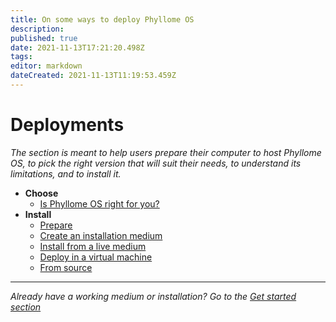 ```yaml
---
title: On some ways to deploy Phyllome OS
description: 
published: true
date: 2021-11-13T17:21:20.498Z
tags: 
editor: markdown
dateCreated: 2021-11-13T11:19:53.459Z
---
```


# Deployments

*The section is meant to help users prepare their computer to host Phyllome OS, to pick the right version that will suit their needs, to understand its limitations, and to install it.*

* **Choose**
	* [Is Phyllome OS right for you?](/deploy/rightforyou)
* **Install**
  * [Prepare](/deploy/prepare)
  * [Create an installation medium](/deploy/medium)
  * [Install from a live medium](/deploy/live) 
  * [Deploy in a virtual machine](/deploy/vm)
  * [From source](/deploy/source)
--- 
*Already have a working medium or installation? Go to the [Get started section](/getstarted)*